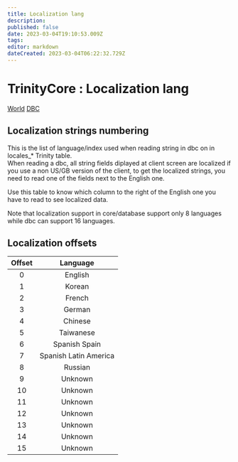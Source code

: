 ```yaml
---
title: Localization lang
description: 
published: false
date: 2023-03-04T19:10:53.009Z
tags: 
editor: markdown
dateCreated: 2023-03-04T06:22:32.729Z
---
```


# TrinityCore : Localization lang
[World](/database/master/world/home)
[DBC](/files/DBC)

**Localization strings numbering**
----------------------------------

This is the list of language/index used when reading string in dbc on in
locales\_\* Trinity table.  
When reading a dbc, all string fields diplayed at client screen are
localized if you use a non US/GB version of the client, to get the
localized strings, you need to read one of the fields next to the
English one.

Use this table to know which column to the right of the English one you
have to read to see localized data.

Note that localization support in core/database support only 8 languages
while dbc can support 16 languages.

**Localization offsets**
------------------------

| **Offset** | **Language**          |
|:----------:|:---------------------:|
| 0          | English               |
| 1          | Korean                |
| 2          | French                |
| 3          | German                |
| 4          | Chinese               |
| 5          | Taiwanese             |
| 6          | Spanish Spain         |
| 7          | Spanish Latin America |
| 8          | Russian               |
| 9          | Unknown               |
| 10         | Unknown               |
| 11         | Unknown               |
| 12         | Unknown               |
| 13         | Unknown               |
| 14         | Unknown               |
| 15         | Unknown               |
